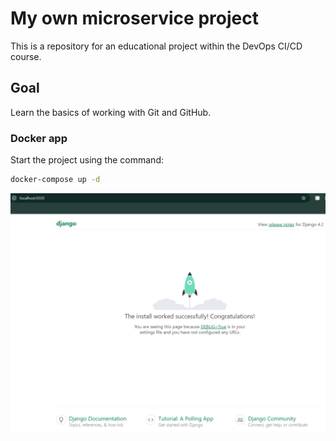 # My own microservice project
This is a repository for an educational project within the DevOps CI/CD course.

## Goal
Learn the basics of working with Git and GitHub.

### Docker app

Start the project using the command:

```bash
docker-compose up -d
```

![app](docker/app.png)